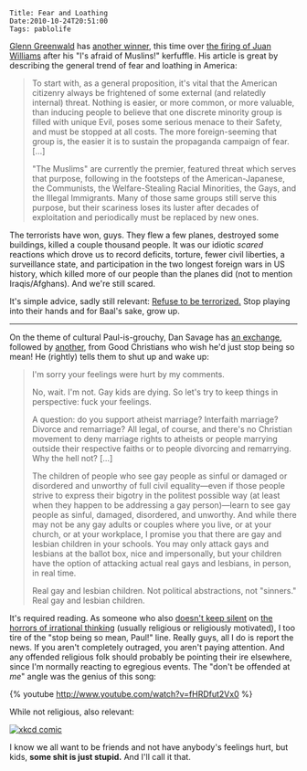     Title: Fear and Loathing
    Date:2010-10-24T20:51:00
    Tags: pablolife

[Glenn Greenwald][1] has [another winner][2], this time over [the firing of
Juan Williams][3] after his "I's afraid of Muslins!" kerfuffle. His article is
great by describing the general trend of fear and loathing in America:

> To start with, as a general proposition, it's vital that the American
> citizenry always be frightened of some external (and relatedly internal)
> threat. Nothing is easier, or more common, or more valuable, than inducing
> people to believe that one discrete minority group is filled with unique Evil,
> poses some serious menace to their Safety, and must be stopped at all costs.
> The more foreign-seeming that group is, the easier it is to sustain the
> propaganda campaign of fear. \[...\]
>
>
> "The Muslims" are currently the premier, featured threat which serves that
> purpose, following in the footsteps of the American-Japanese, the Communists,
> the Welfare-Stealing Racial Minorities, the Gays, and the Illegal Immigrants.
> Many of those same groups still serve this purpose, but their scariness loses
> its luster after decades of exploitation and periodically must be replaced by
> new ones.

The terrorists have won, guys. They flew a few planes, destroyed some
buildings, killed a couple thousand people. It was our idiotic _scared_
reactions which drove us to record deficits, torture, fewer civil liberties, a
surveillance state, and participation in the two longest foreign wars in US
history, which killed more of our people than the planes did (not to mention
Iraqis/Afghans). And we're still scared.

It's simple advice, sadly still relevant: [Refuse to be terrorized.][4] Stop
playing into their hands and for Baal's sake, grow up.

---

On the theme of cultural Paul-is-grouchy, Dan Savage has [an exchange][5],
followed by [another][6], from Good Christians who wish he'd just stop being
so mean! He (rightly) tells them to shut up and wake up:

> I'm sorry your feelings were hurt by my comments.
>
> No, wait. I'm not. Gay kids are dying. So let's try to keep things in
> perspective: fuck your feelings.
>
> A question: do you support atheist marriage? Interfaith marriage? Divorce and
> remarriage? All legal, of course, and there's no Christian movement to deny
> marriage rights to atheists or people marrying outside their respective faiths
> or to people divorcing and remarrying. Why the hell not? \[...\]
>
>
> The children of people who see gay people as sinful or damaged or disordered
> and unworthy of full civil equality—even if those people strive to express
> their bigotry in the politest possible way (at least when they happen to be
> addressing a gay person)—learn to see gay people as sinful, damaged,
> disordered, and unworthy. And while there may not be any gay adults or couples
> where you live, or at your church, or at your workplace, I promise you that
> there are gay and lesbian children in your schools. You may only attack gays
> and lesbians at the ballot box, nice and impersonally, but your children have
> the option of attacking actual real gays and lesbians, in person, in real
> time.
>
> Real gay and lesbian children. Not political abstractions, not "sinners." Real
> gay and lesbian children.

It's required reading. As someone who also [doesn't keep silent][7] on [the horrors of irrational thinking][8]
(usually religious or religiously motivated), I too tire of the "stop being so
mean, Paul!" line. Really guys, all I do is report the news. If you aren't
completely outraged, you aren't paying attention. And any offended religious
folk should probably be pointing their ire elsewhere, since I'm normally
reacting to egregious events. The "don't be offended at _me_" angle was the
genius of this song:

{% youtube http://www.youtube.com/watch?v=fHRDfut2Vx0 %}

While not religious, also relevant:

<a href="http://xkcd.com/808/"><img src="2010/10/the-economic-argument.png" alt="xkcd comic" /></a>

I know we all want to be friends and not have anybody's feelings hurt, but
kids, **some shit is just stupid.** And I'll call it that.


   [1]: http://www.salon.com/news/opinion/glenn_greenwald/index.html
   [2]: http://www.salon.com/news/opinion/glenn_greenwald/2010/10/22/muslims/index.html
   [3]: http://www.npr.org/templates/story/story.php?storyId=130712737
   [4]: http://www.schneier.com/essay-124.html
   [5]: http://slog.thestranger.com/slog/archives/2010/10/01/sl-letter-of-the-day-sorry-nothing-fun
   [6]: http://slog.thestranger.com/slog/archives/2010/10/13/the-silence-of-the-lambs
   [7]: http://www.morepaul.com/2010/04/i-read-news.html
   [8]: http://www.newvision.co.ug/D/8/12/663061
